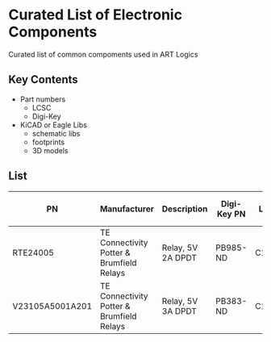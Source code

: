 # Curated List of Electronic Components

Curated list of common compoments used in ART Logics

## Key Contents

* Part numbers
  - LCSC
  - Digi-Key
* KiCAD or Eagle Libs
  - schematic libs
  - footprints
  - 3D models

## List

PN | Manufacturer | Description | Digi-Key PN | LCSC PN | Added Here On
---|--------------|-------------|-------------|---------|--------------
RTE24005 | TE Connectivity Potter & Brumfield Relays | Relay, 5V 2A DPDT | PB985-ND | C1524520 | 2022-07-05
V23105A5001A201 | TE Connectivity Potter & Brumfield Relays | Relay, 5V 3A DPDT | PB383-ND | C1524499 | 2022-07-05
